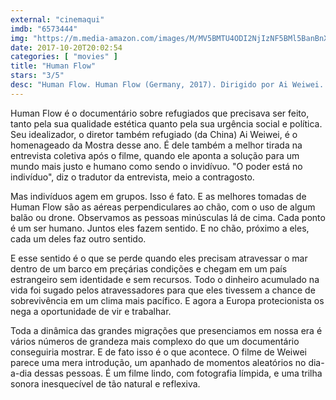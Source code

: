 ```yaml
---
external: "cinemaqui"
imdb: "6573444"
img: "https://m.media-amazon.com/images/M/MV5BMTU4ODI2NjIzNF5BMl5BanBnXkFtZTgwNDQwMzUyMzI@._V1_SY150_CR0,0,101,150_.jpg"
date: 2017-10-20T20:02:54
categories: [ "movies" ]
title: "Human Flow"
stars: "3/5"
desc: "Human Flow. Human Flow (Germany, 2017). Dirigido por Ai Weiwei. Escrito por Chin-Chin Yap, Tim Finch, Boris Cheshirkov. Com Israa Abboud (Herself), Hiba Abed (Herself), Rami Abu Sondos (Himself), Asmaa Al-Bahiyya (Herself), Eman Al-Masina (Herself), Maya Ameratunga (Herself), Hanan Ashrawi (Interviewee), Peter Bouckaert (Himself), Boris Cheshirkov (Himself)."
---
```

Human Flow é o documentário sobre refugiados que precisava ser feito, tanto pela sua qualidade estética quanto pela sua urgência social e política. Seu idealizador, o diretor também refugiado (da China) Ai Weiwei, é o homenageado da Mostra desse ano. É dele também a melhor tirada na entrevista coletiva após o filme, quando ele aponta a solução para um mundo mais justo e humano como sendo o invidívuo. "O poder está no indivíduo", diz o tradutor da entrevista, meio a contragosto.

Mas indivíduos agem em grupos. Isso é fato. E as melhores tomadas de Human Flow são as aéreas perpendiculares ao chão, com o uso de algum balão ou drone. Observamos as pessoas minúsculas lá de cima. Cada ponto é um ser humano. Juntos eles fazem sentido. E no chão, próximo a eles, cada um deles faz outro sentido.

E esse sentido é o que se perde quando eles precisam atravessar o mar dentro de um barco em preçárias condições e chegam em um país estrangeiro sem identidade e sem recursos. Todo o dinheiro acumulado na vida foi sugado pelos atravessadores para que eles tivessem a chance de sobrevivência em um clima mais pacífico. E agora a Europa protecionista os nega a oportunidade de vir e trabalhar.

Toda a dinâmica das grandes migrações que presenciamos em nossa era é vários números de grandeza mais complexo do que um documentário conseguiria mostrar. E de fato isso é o que acontece. O filme de Weiwei parece uma mera introdução, um apanhado de momentos aleatórios no dia-a-dia dessas pessoas. É um filme lindo, com fotografia límpida, e uma trilha sonora inesquecível de tão natural e reflexiva.
